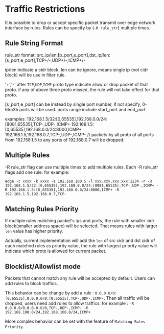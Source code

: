 # Traffic Restrictions

It is possible to drop or accept specific packet transmit over edge network interface by rules. Rules can be specify by (`-R rule_str`) multiple times.

## Rule String Format

rule_str format: src_ip/len:[b_port,e_port],dst_ip/len:[s_port,e_port],TCP+/-,UDP+/-,ICMP+/-

ip/len indicate a cidr block, len can be ignore, means single ip (not cidr block) will be use in filter rule.

'+','-' after `TCP`,`UDP`,`ICMP` proto type indicate allow or drop packet of that proto. if any of above three proto missed, the rule will not take effect for that proto.

[s_port,e_port] can be instead by single port number, if not specify, 0-65535 ports will be used. ports range include start_port and end_port.

examples:
192.168.1.5/32:[0,65535],192.168.0.0/24:[8081,65535],TCP-,UDP-,ICMP+
192.168.1.5:[0,65535],192.168.0.0/24:8000,ICMP+
192.168.1.5,192.168.0.7,TCP-,UDP-,ICMP- // packets by all proto of all ports from 192.158.1.5 to any ports of 192.168.0.7 will be dropped.

## Multiple Rules

-R rule_str flag can use multiple times to add multiple rules. Each -R rule_str flags add one rule. for example:

`edge -c xxxx -k xxxx -a 192.168.100.5 -l xxx.xxx.xxx.xxx:1234 -r -R 192.168.1.5/32:[0,65535],192.168.0.0/24:[8081,65535],TCP-,UDP-,ICMP+ -R 192.168.1.5:[0,65535],192.168.0.0/24:8000,ICMP+ -R 192.168.1.5,192.168.0.7,TCP-`

## Matching Rules Priority

If multiple rules matching packet's ips and ports, the rule with smaller cidr block(smaller address space) will be selected. That means rules with larger `len` value has higher priority.

Actually, current implementation will add the `len` of src cidr and dst cidr of each matched rules as priority value, the rule with largest priority value will indicate which proto is allowed for current packet.

## Blocklist/Allowlist mode

Packets that cannot match any rule will be accepted by default. Users can add rules to block traffics.

This behavior can be change by add a rule : `0.0.0.0/0:[0,65535],0.0.0.0/0:[0,65535],TCP-,UDP-,ICMP-`. Then all traffic will be dropped, users need add rules to allow traffics. for example : `-R 0.0.0.0/0,0.0.0.0/0,TCP-,UDP-,ICMP- -R 192.168.100.0/24,192.168.100.0/24,ICMP+`

More complex behavior can be set with the feature of `Matching Rules Priority`.

